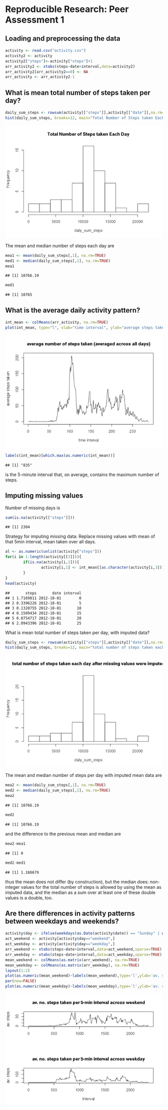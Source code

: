 # Reproducible Research: Peer Assessment 1


## Loading and preprocessing the data

```r
activity <- read.csv("activity.csv")
activity2 <- activity
activity2["steps"]<-activity["steps"]+1
arr_activity2 <- xtabs(steps~date+interval,data=activity2)
arr_activity2[arr_activity2==0] <- NA
arr_activity <- arr_activity2-1
```

## What is mean total number of steps taken per day?

```r
daily_sum_steps <- rowsum(activity[["steps"]],activity[["date"]],na.rm=FALSE)
hist(daily_sum_steps, breaks=12, main="Total Number of Steps taken Each Day")
```

![](PA1_template_files/figure-html/unnamed-chunk-2-1.png) 

The mean and median number of steps each day are


```r
mea1 <- mean(daily_sum_steps[,1], na.rm=TRUE)
med1 <- median(daily_sum_steps[,1], na.rm=TRUE)
mea1
```

```
## [1] 10766.19
```

```r
med1
```

```
## [1] 10765
```

## What is the average daily activity pattern?


```r
int_mean <- colMeans(arr_activity, na.rm=TRUE)
plot(int_mean, type="l", xlab="time interval", ylab="average steps taken", main="average number of steps taken (averaged across all days)")
```

![](PA1_template_files/figure-html/unnamed-chunk-4-1.png) 

```r
labels(int_mean)[which.max(as.numeric(int_mean))]
```

```
## [1] "835"
```
is the 5-minute interval that, on average, contains the maximum number of steps.

## Imputing missing values
Number of missing days is


```r
sum(is.na(activity[["steps"]]))
```

```
## [1] 2304
```

Strategy for imputing missing data: Replace missing values with mean of that 5min interval, mean taken over all days.


```r
al <- as.numeric(unlist(activity["steps"]))
for(i in 1:length(activity[[3]])){
        if(is.na(activity[i,1])){
                activity[i,1] <- int_mean[[as.character(activity[i,3])]]
        }
}
head(activity)
```

```
##       steps       date interval
## 1 1.7169811 2012-10-01        0
## 2 0.3396226 2012-10-01        5
## 3 0.1320755 2012-10-01       10
## 4 0.1509434 2012-10-01       15
## 5 0.0754717 2012-10-01       20
## 6 2.0943396 2012-10-01       25
```
What is mean total number of steps taken per day, with imputed data?

```r
daily_sum_steps <- rowsum(activity[["steps"]],activity[["date"]],na.rm=FALSE)
hist(daily_sum_steps, breaks=12, main="total number of steps taken each day after missing values were imputed")
```

![](PA1_template_files/figure-html/unnamed-chunk-7-1.png) 

The mean and median number of steps per day with imputed mean data are


```r
mea2 <- mean(daily_sum_steps[,1], na.rm=TRUE)
med2 <- median(daily_sum_steps[,1], na.rm=TRUE)
mea2
```

```
## [1] 10766.19
```

```r
med2
```

```
## [1] 10766.19
```

and the difference to the previous mean and median are


```r
mea2-mea1
```

```
## [1] 0
```

```r
med2-med1
```

```
## [1] 1.188679
```

thus the mean does not differ (by construction), but the median does: non-integer values for the total number of steps is allowed by using the mean as imputed data, and the median as a sum over at least one of these double values is a double, too.

## Are there differences in activity patterns between weekdays and weekends?


```r
activity$day <- ifelse(weekdays(as.Date(activity$date)) == "Sunday" | weekdays(as.Date(activity$date)) == "Saturday","weekend", "weekday")
act_weekend <- activity[activity$day=="weekend",]
act_weekday <- activity[activity$day=="weekday",]
arr_weekend <- xtabs(steps~date+interval,data=act_weekend,sparse=TRUE)
arr_weekday <- xtabs(steps~date+interval,data=act_weekday,sparse=TRUE)
mean_weekend <- colMeans(as.matrix(arr_weekend), na.rm=TRUE)
mean_weekday <- colMeans(as.matrix(arr_weekday), na.rm=TRUE)
layout(1:2)
plot(as.numeric(mean_weekend)~labels(mean_weekend),type='l',ylab='av. steps',xlab='',main="av. no. steps taken per 5-min interval across weekend")
par(new=FALSE)
plot(as.numeric(mean_weekday)~labels(mean_weekday),type='l',ylab='av. steps',xlab="interval", main="av. no. steps taken per 5-min interval across weekday")
```

![](PA1_template_files/figure-html/unnamed-chunk-10-1.png) 
